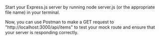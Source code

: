 Start your Express.js server by running node server.js (or the appropriate file name) in your terminal.

Now, you can use Postman to make a GET request to "http://localhost:3000/api/items" to test your mock route and ensure that your server is responding correctly.
